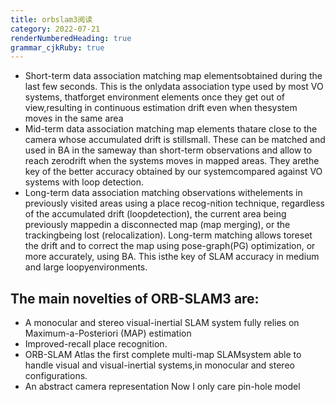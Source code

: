 ```yaml
---
title: orbslam3阅读
category: 2022-07-21
renderNumberedHeading: true
grammar_cjkRuby: true
---
```




- Short-term data association
   matching map elementsobtained during the last few seconds. This is the onlydata association type used by most VO systems, thatforget environment elements once they get out of view,resulting in continuous estimation drift even when thesystem moves in the same area
- Mid-term data association
   matching map elements thatare close to the camera whose accumulated drift is stillsmall. These can be matched and used in BA in the sameway than short-term observations and allow to reach zerodrift when the systems moves in mapped areas. They arethe key of the better accuracy obtained by our systemcompared against VO systems with loop detection.
- Long-term data association
  matching observations withelements in previously visited areas using a place recog-nition technique, regardless of the accumulated drift (loopdetection), the current area being previously mappedin a disconnected map (map merging), or the trackingbeing lost (relocalization). Long-term matching allows toreset the drift and to correct the map using pose-graph(PG) optimization, or more accurately, using BA. This isthe key of SLAM accuracy in medium and large loopyenvironments.
  
  
 ## The main novelties of ORB-SLAM3 are:
 - A monocular and stereo visual-inertial SLAM system
   fully relies on Maximum-a-Posteriori (MAP) estimation
- Improved-recall place recognition.
- ORB-SLAM Atlas
   the first complete multi-map SLAMsystem able to handle visual and visual-inertial systems,in monocular and stereo configurations.
- An abstract camera representation
  Now I only care  pin-hole model